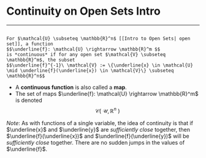 # Continuity on Open Sets Intro
---

``` ad-Definition

For $\mathcal{U} \subseteq \mathbb{R}^n$ [[Intro to Open Sets| open set]], a function 
$$\underline{f}: \mathcal{U} \rightarrow \mathbb{R}^m $$ 
is *continuous* if for any open set $\mathcal{V} \subseteq \mathbb{R}^m$, the subset 
$$\underline{f}^{-1}\ \mathcal{V} := \{\underline{x} \in \mathcal{U} \mid \underline{f}(\underline{x}) \in \mathcal{V}\} \subseteq \mathbb{R}^n$$

```

- A **continuous function** is also called a **map**. 
- The set of maps $\underline{f}: \mathcal{U} \rightarrow \mathbb{R}^m$ is denoted 
$$\mathcal{C}(\ \mathcal{U}, \mathbb{R}^{n} \ )$$

*Note*: As with functions of a single variable, the idea of continuity is that if $\underline{x}$ and $\underline{y}$ are *sufficiently close* together, then $\underline{f}(\underline{x})$ and $\underline{f}(\underline{y})$ will be *sufficiently close* together. There are no sudden jumps in the values of $\underline{f}$.